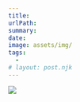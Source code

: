 ```yaml
---
title: 
urlPath:
summary:  
date: 
image: assets/img/
tags:
  - 
# layout: post.njk
---
```

![](/src/assets/img/)